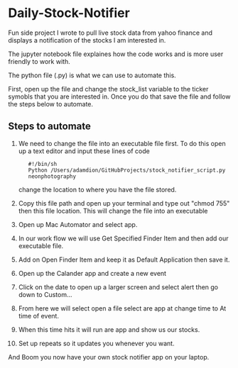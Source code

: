 # Daily-Stock-Notifier
Fun side project I wrote to pull live stock data from yahoo finance and displays a notification of the stocks I am interested in. 

The jupyter notebook file explaines how the code works and is more user friendly to work with. 

The python file (.py) is what we can use to automate this. 

First, open up the file and change the stock_list variable to the ticker symobls that you are interested in. Once you do that save the file and follow the steps below to automate.

## Steps to automate 
1. We need to change the file into an executable file first. To do this open up a text editor and input these lines of code 

          #!/bin/sh
          Python /Users/adamdion/GitHubProjects/stock_notifier_script.py
          neonphotography 
          
    change the location to where you have the file stored.
2. Copy this file path and open up your terminal and type out "chmod 755" then this file location. This will change the file into an executable
3. Open up Mac Automator and select app.
4. In our work flow we will use Get Specified Finder Item and then add our executable file.
5. Add on Open Finder Item and keep it as Default Application then save it.
6. Open up the Calander app and create a new event
7. Click on the date to open up a larger screen and select alert then go down to Custom...
8. From here we will select open a file select are app at change time to At time of event.
9. When this time hits it will run are app and show us our stocks.
10. Set up repeats so it updates you whenever you want.


And Boom you now have your own stock notifier app on your laptop.


